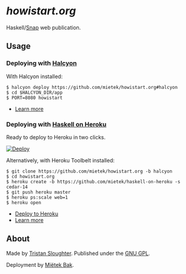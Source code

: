 _howistart.org_
===============

Haskell/[Snap](http://snapframework.com/) web publication.


Usage
-----

### Deploying with [Halcyon](http://halcyon.sh/)

With Halcyon installed:

```
$ halcyon deploy https://github.com/mietek/howistart.org#halcyon
$ cd $HALCYON_DIR/app
$ PORT=8080 howistart
```

- [Learn more](http://halcyon.sh/examples/#howistart.org)


### Deploying with [Haskell on Heroku](http://haskellonheroku.com/)

Ready to deploy to Heroku in two clicks.

[![Deploy](https://www.herokucdn.com/deploy/button.png)](https://heroku.com/deploy?template=https://github.com/mietek/howistart.org/tree/halcyon/)

Alternatively, with Heroku Toolbelt installed:

```
$ git clone https://github.com/mietek/howistart.org -b halcyon
$ cd howistart.org
$ heroku create -b https://github.com/mietek/haskell-on-heroku -s cedar-14
$ git push heroku master
$ heroku ps:scale web=1
$ heroku open
```

- [Deploy to Heroku](https://heroku.com/deploy?template=https://github.com/mietek/howistart.org/tree/halcyon/)
- [Learn more](http://haskellonheroku.com/examples/#howistart.org)


About
-----

Made by [Tristan Sloughter](https://github.com/howistart/howistart.org/).  Published under the [GNU GPL](https://github.com/mietek/howistart.org/blob/halcyon/LICENSE).

Deployment by [Miëtek Bak](http://mietek.io/).
